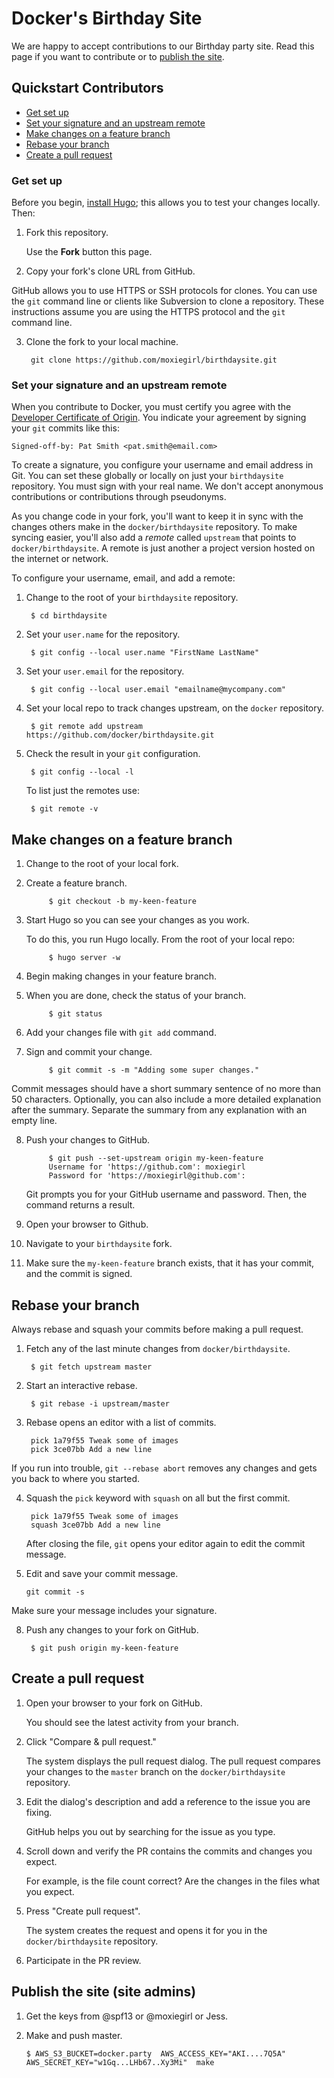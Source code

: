 # Docker's Birthday Site

We are happy to accept contributions to our Birthday party site.  Read this page
if you want to contribute or to [publish the site](#publish-the-site).


## Quickstart Contributors

* [Get set up](#get-set-up)
* [Set your signature and an upstream remote](#set-your-signature-and-an-upstream-remote)
* [Make changes on a feature branch](#make-changes-on-a-feature-branch)
* [Rebase your branch](#rebase-your-branch)
* [Create a pull request](#create-a-pull-request)

### Get set up

Before you begin, [install Hugo](http://goo.gl/QDR7zf); this allows you to test
your changes locally. Then:

1. Fork this repository.

	Use the **Fork** button this page.
	
2. Copy your fork's clone URL from GitHub.

  GitHub allows you to use HTTPS or SSH protocols for clones. You can use the
  `git` command line or clients like Subversion to clone a repository. These
  instructions assume you are using the HTTPS protocol and the `git` command
  line. 

3. Clone the fork to your local machine.

		git clone https://github.com/moxiegirl/birthdaysite.git
		
		
### Set your signature and an upstream remote

When you contribute to Docker, you must certify you agree with the 
<a href="http://developercertificate.org/" target="_blank">Developer Certificate of Origin</a>.
You indicate your agreement by signing your `git` commits like this:

    Signed-off-by: Pat Smith <pat.smith@email.com>

To create a signature, you configure your username and email address in Git.
You can set these globally or locally on just your `birthdaysite` repository.
You must sign with your real name. We don't accept anonymous contributions or
contributions through pseudonyms.

As you change code in your fork, you'll want to keep it in sync with the changes
others make in the `docker/birthdaysite` repository. To make syncing easier, you'll
also add a _remote_ called `upstream` that points to `docker/birthdaysite`. A remote
is just another a project version hosted on the internet or network.

To configure your username, email, and add a remote:

1. Change to the root of your `birthdaysite` repository.

        $ cd birthdaysite

2. Set your `user.name` for the repository.

        $ git config --local user.name "FirstName LastName"

3. Set your `user.email` for the repository.

        $ git config --local user.email "emailname@mycompany.com"

4. Set your local repo to track changes upstream, on the `docker` repository. 

        $ git remote add upstream https://github.com/docker/birthdaysite.git

5. Check the result in your `git` configuration.

        $ git config --local -l

	To list just the remotes use:

        $ git remote -v

## Make changes on a feature branch

1. Change to the root of your local fork.

2. Create a feature branch.

			$ git checkout -b my-keen-feature
		
3. Start Hugo so you can see your changes as you work.

	To do this, you run Hugo locally. From the root of your local repo:
	
			$ hugo server -w

4. Begin making changes in your feature branch.

5. When you are done, check the status of your branch. 

			$ git status
        
6. Add your changes file with `git add` command.

7. Sign and commit your change.

			$ git commit -s -m "Adding some super changes."

  Commit messages should have a short summary sentence of no more than 50
  characters. Optionally, you can also include a more detailed explanation after
  the summary. Separate the summary from any explanation with an empty line.

8. Push your changes to GitHub.

			$ git push --set-upstream origin my-keen-feature
			Username for 'https://github.com': moxiegirl
			Password for 'https://moxiegirl@github.com': 

    Git prompts you for your GitHub username and password. Then, the command
    returns a result.

9. Open your browser to Github.

10. Navigate to your `birthdaysite` fork.

11. Make sure the `my-keen-feature` branch exists, that it has your commit, and the
commit is signed.


## Rebase your branch

Always rebase and squash your commits before making a pull request. 

1. Fetch any of the last minute changes from `docker/birthdaysite`.

        $ git fetch upstream master

3. Start an interactive rebase.

        $ git rebase -i upstream/master

4. Rebase opens an editor with a list of commits.

		pick 1a79f55 Tweak some of images
		pick 3ce07bb Add a new line 
        
  If you run into trouble, `git --rebase abort` removes any changes and gets you
  back to where you started. 

4. Squash the `pick` keyword with `squash` on all but the first commit.

		pick 1a79f55 Tweak some of images
		squash 3ce07bb Add a new line 

	After closing the file, `git` opens your editor again to edit the commit
	message. 

5. Edit and save your commit message.

	`git commit -s`

 Make sure your message includes your signature.

8. Push any changes to your fork on GitHub.

        $ git push origin my-keen-feature
        
## Create a pull request 

1. Open your browser to your fork on GitHub.

    You should see the latest activity from your branch.

2. Click "Compare & pull request."

    The system displays the pull request dialog. The pull request compares your
    changes to the `master` branch on the `docker/birthdaysite` repository.

3. Edit the dialog's description and add a reference to the issue you are fixing.

    GitHub helps you out by searching for the issue as you type.

4. Scroll down and verify the PR contains the commits and changes you expect.

    For example, is the file count correct? Are the changes in the files what
    you expect.

5. Press "Create pull request".

    The system creates the request and opens it for you in the `docker/birthdaysite`
    repository.

6. Participate in the PR review.


## Publish the site (site admins)

1. Get the keys from @spf13 or @moxiegirl or Jess.

2. Make and push master.

	```console
	$ AWS_S3_BUCKET=docker.party  AWS_ACCESS_KEY="AKI....7Q5A" AWS_SECRET_KEY="w1Gq...LHb67..Xy3Mi"  make
	```
